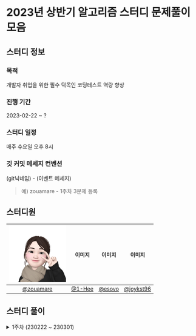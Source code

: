 # 2023년 상반기 알고리즘 스터디 문제풀이 모음

## 스터디 정보
### 목적
개발자 취업을 위한 필수 덕목인 코딩테스트 역량 향상

### 진행 기간
2023-02-22 ~ ?

### 스터디 일정
매주 수요일 오후 8시

### 깃 커밋 메세지 컨벤션
(git닉네임) - (이벤트 메세지)
> 예) zouamare - 1주차 3문제 등록

## 스터디원
| <img  src="./img/zouamare_profile.jpg"  width="150"  height="150"/> | 이미지 | 이미지 | 이미지 |
| :-------------: | :-------------: | :-------------: | :-------------: |
| [@zouamare](https://github.com/zouamare) | [@1-Hee](https://github.com/1-Hee) | [@esovo](https://github.com/esovo) | [@joykst96](https://github.com/joykst96) |





## 스터디 풀이
<details>
<summary> 1주차 (230222 ~ 230301)</summary>
<div markdown="1">
- <a href="https://school.programmers.co.kr/learn/courses/30/lessons/17686">[3차] 파일명 정렬</a>
<br>
- <a href="https://school.programmers.co.kr/learn/courses/30/lessons/118667">두큐 합 같게 만들기</a>
<br>
- <a href="https://school.programmers.co.kr/learn/courses/30/lessons/81303">표 편집</a>
</div>
</details>
